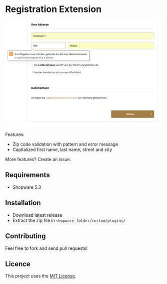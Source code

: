 # Registration Extension

![Preview](Resources/store/images/frontend.png)

Features:
- Zip code validation with pattern and error message
- Capitalized first name, last name, street and city

More features? Create an issue.

## Requirements

- Shopware 5.3


## Installation

- Download latest release
- Extract the zip file in `shopware_folder/custom/plugins/`


## Contributing

Feel free to fork and send pull requests!


## Licence

This project uses the [MIT License](LICENCE.md).
